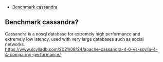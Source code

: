 - [Benchmark cassandra](#benchmark_cassandra)


## Benchmark cassandra? <a name="benchmark_cassandra"></a>
Cassandra is a nosql database for extremely high performance and extremely low latency, used with very large databases such as social networks. </br>
https://www.scylladb.com/2021/08/24/apache-cassandra-4-0-vs-scylla-4-4-comparing-performance/